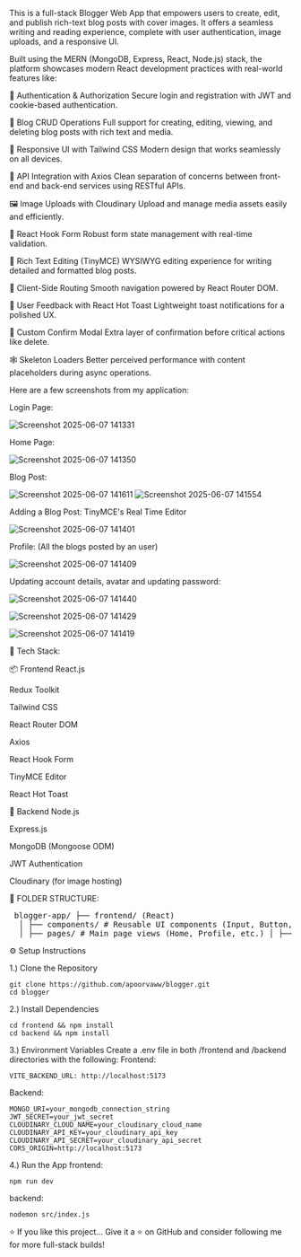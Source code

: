This is a full-stack Blogger Web App that empowers users to create, edit, and publish rich-text blog posts with cover images. It offers a seamless writing and reading experience, complete with user authentication, image uploads, and a responsive UI.

Built using the MERN (MongoDB, Express, React, Node.js) stack, the platform showcases modern React development practices with real-world features like:

🔐 Authentication & Authorization
Secure login and registration with JWT and cookie-based authentication.

📝 Blog CRUD Operations
Full support for creating, editing, viewing, and deleting blog posts with rich text and media.

🎨 Responsive UI with Tailwind CSS
Modern design that works seamlessly on all devices.

📡 API Integration with Axios
Clean separation of concerns between front-end and back-end services using RESTful APIs.

🖼️ Image Uploads with Cloudinary
Upload and manage media assets easily and efficiently.

🧠 React Hook Form
Robust form state management with real-time validation.

🧾 Rich Text Editing (TinyMCE)
WYSIWYG editing experience for writing detailed and formatted blog posts.

🔁 Client-Side Routing
Smooth navigation powered by React Router DOM.

🔔 User Feedback with React Hot Toast
Lightweight toast notifications for a polished UX.

💬 Custom Confirm Modal
Extra layer of confirmation before critical actions like delete.

🕸️ Skeleton Loaders
Better perceived performance with content placeholders during async operations.


Here are a few screenshots from my application:

Login Page:

![Screenshot 2025-06-07 141331](https://github.com/user-attachments/assets/bb7a8ca5-4776-4e17-a3a4-682e511bd682)

Home Page:

![Screenshot 2025-06-07 141350](https://github.com/user-attachments/assets/8d88fa52-a6fa-4eb7-9519-987333ef0038)

Blog Post:

![Screenshot 2025-06-07 141611](https://github.com/user-attachments/assets/ecb92f21-e2c5-4c16-b9c2-15783169f6d5)
![Screenshot 2025-06-07 141554](https://github.com/user-attachments/assets/15c1fcb8-5f79-4f61-b46c-f6667b4bd08c)

Adding a Blog Post: TinyMCE's Real Time Editor

![Screenshot 2025-06-07 141401](https://github.com/user-attachments/assets/b6ea66c8-77b3-4f74-b549-dfe4f2bdb0a0)

Profile: (All the blogs posted by an user)

![Screenshot 2025-06-07 141409](https://github.com/user-attachments/assets/da24bdba-1d96-4087-8445-9b6c736cb31f)

Updating account details, avatar and updating password:

![Screenshot 2025-06-07 141440](https://github.com/user-attachments/assets/11c18bf6-a8c8-49a2-8834-ce9c84639d87)

![Screenshot 2025-06-07 141429](https://github.com/user-attachments/assets/a17f3c7a-6723-4c5d-a26d-da7158754d1a)

![Screenshot 2025-06-07 141419](https://github.com/user-attachments/assets/7486c6fe-1424-4401-90de-5d1133d3e49e)




🧰 Tech Stack:

📦 Frontend
React.js

Redux Toolkit

Tailwind CSS

React Router DOM

Axios

React Hook Form

TinyMCE Editor

React Hot Toast

🔧 Backend
Node.js

Express.js

MongoDB (Mongoose ODM)

JWT Authentication

Cloudinary (for image hosting)



📁 FOLDER STRUCTURE:

<pre> blogger-app/ ├── frontend/ (React) 
  │ ├── components/ # Reusable UI components (Input, Button, RTE, etc.) 
  │ ├── pages/ # Main page views (Home, Profile, etc.) │ ├── store/ # Auth slices and configuration │ ├── App.jsx # App root with route structure │ └── main.jsx # Entry point for the React app │ ├── backend/ # Backend (Node.js + Express) │ ├── controllers/ # Controller functions for route logic │ ├── models/ # Mongoose schemas for MongoDB collections │ ├── routes/ # API route definitions │ ├── middlewares/ # Custom middleware (auth, error handlers, and upload function for cloudinary etc.) │ ├── utils/ # Utility functions (like Cloudinary uploader) │ └── index.js # App entry point and server setup │ ├── .env # Environment variables for server ├── package.json # Root config (or separate for client/server) └── README.md # Project documentation </pre>



⚙️ Setup Instructions

1.) Clone the Repository
```
git clone https://github.com/apoorvaww/blogger.git
cd blogger
```

2.) Install Dependencies
```
cd frontend && npm install
cd backend && npm install
```

3.) Environment Variables
Create a .env file in both /frontend and /backend directories with the following:
Frontend:
```
VITE_BACKEND_URL: http://localhost:5173
```
Backend:
```env
MONGO_URI=your_mongodb_connection_string
JWT_SECRET=your_jwt_secret
CLOUDINARY_CLOUD_NAME=your_cloudinary_cloud_name
CLOUDINARY_API_KEY=your_cloudinary_api_key
CLOUDINARY_API_SECRET=your_cloudinary_api_secret
CORS_ORIGIN=http://localhost:5173
```

4.) Run the App
frontend: 
```
npm run dev
```
backend: 
```
nodemon src/index.js
```


⭐️ If you like this project...
Give it a ⭐ on GitHub and consider following me for more full-stack builds!


